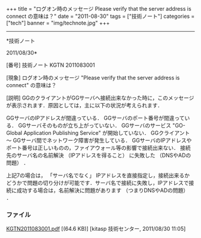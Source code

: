 ﻿+++
title = "ログオン時のメッセージ Please verify that the server address is connect の意味は？"
date = "2011-08-30"
tags = ["技術ノート"]
categories = ["tech"]
banner = "img/technote.jpg"
+++

-----------------------------------------------------------------------------------------------------------------------------

*技術ノート

2011/08/30*


[番号]
技術ノート KGTN 2011083001

[現象]
ログオン時のメッセージ "Please verify that the server address is
connect" の意味は？

[説明]
GGのクライアントがGGサーバへ接続出来なかった時に，このメッセージが表示されます．原因としては，主に以下の状況が考えられます．

GGサーバのIPアドレスが間違っている．
GGサーバのポート番号が間違っている．
GGサーバそのものが立ち上がっていない．
GGサーバのサービス "GO-Global Application Publishing Service"
が開始していない．
GGクライアント 〜 GGサーバ間でネットワーク障害が発生している．
GGサーバのIPアドレスやポート番号は正しいものの，ファイアウォール等の影響で接続出来ない．
接続先のサーバ名の名前解決 （IPアドレスを得ること） に失敗した
（DNSやADの問題） ．

上記7の場合は， 「サーバ名でなく」
IPアドレスを直接指定し，接続出来るかどうかで問題の切り分けが可能です．サーバ名で接続に失敗し，IPアドレスで接続に成功する場合は，名前解決に問題があります
（つまりDNSやADの問題） ．


### ファイル





[KGTN2011083001.pdf](http://techreport.kitasp.net/attachments/download/606/KGTN2011083001.pdf)
 [(64.6 KB)] [kitasp 技術センター, 2011/08/30
11:05]
